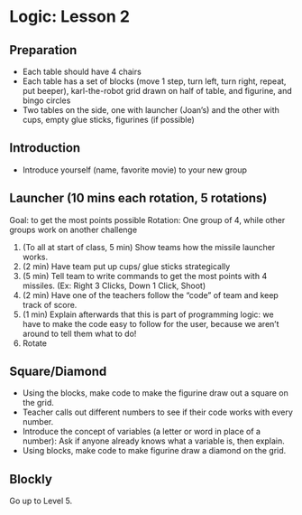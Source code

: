 # Logic: Lesson 2

## Preparation
 - Each table should have 4 chairs 
 - Each table has a set of blocks (move 1 step, turn left, turn right, repeat, put beeper), karl-the-robot grid drawn on half of table, and figurine, and bingo circles
 - Two tables on the side, one with launcher (Joan’s) and the other with cups, empty glue sticks, figurines (if possible)

## Introduction
 - Introduce yourself (name, favorite movie) to your new group

## Launcher (10 mins each rotation, 5 rotations)
Goal: to get the most points possible
Rotation: One group of 4, while other groups work on another challenge
1. (To all at start of class, 5 min) Show teams how the missile launcher works.
2. (2 min) Have team put up cups/ glue sticks strategically  
3. (5 min) Tell team to write commands to get the most points with 4 missiles. (Ex: Right 3 Clicks, Down 1 Click, Shoot)
4. (2 min) Have one of the teachers follow the “code” of team and keep track of score. 
5. (1 min) Explain afterwards that this is part of programming logic: we have to make the code easy to follow for the user, because we aren’t around to tell them what to do! 
6. Rotate

## Square/Diamond
 - Using the blocks, make code to make the figurine draw out a square on the grid.
 - Teacher calls out different numbers to see if their code works with every number.
 - Introduce the concept of variables (a letter or word in place of a number): Ask if anyone already knows what a variable is, then explain.
 - Using blocks, make code to make figurine draw a diamond on the grid.

## Blockly
Go up to Level 5.

